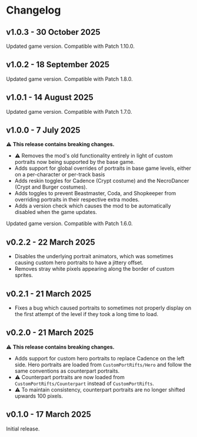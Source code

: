 # Changelog

## v1.0.3 - 30 October 2025
Updated game version. Compatible with Patch 1.10.0.

## v1.0.2 - 18 September 2025
Updated game version. Compatible with Patch 1.8.0.

## v1.0.1 - 14 August 2025
Updated game version. Compatible with Patch 1.7.0.

## v1.0.0 - 7 July 2025
⚠️ **This release contains breaking changes.**
- ⚠️ Removes the mod's old functionality entirely in light of custom portraits now being supported by the base game.
- Adds support for global overrides of portraits in base game levels, either on a per-character or per-track basis
- Adds reskin toggles for Cadence (Crypt costume) and the NecroDancer (Crypt and Burger costumes).
- Adds toggles to prevent Beastmaster, Coda, and Shopkeeper from overriding portraits in their respective extra modes.
- Adds a version check which causes the mod to be automatically disabled when the game updates.

Updated game version. Compatible with Patch 1.6.0.

## v0.2.2 - 22 March 2025
- Disables the underlying portrait animators, which was sometimes causing custom hero portraits to have a jittery offset.
- Removes stray white pixels appearing along the border of custom sprites.

## v0.2.1 - 21 March 2025
- Fixes a bug which caused portraits to sometimes not properly display on the first attempt of the level if they took a long time to load.

## v0.2.0 - 21 March 2025
⚠️ **This release contains breaking changes.**
- Adds support for custom hero portraits to replace Cadence on the left side. Hero portraits are loaded from `CustomPortRifts/Hero` and follow the same conventions as counterpart portraits.
- ⚠️ Counterpart portraits are now loaded from `CustomPortRifts/Counterpart` instead of `CustomPortRifts`.
- ⚠️ To maintain consistency, counterpart portraits are no longer shifted upwards 100 pixels.

## v0.1.0 - 17 March 2025
Initial release.
